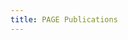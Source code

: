 ```yaml
---
title: PAGE Publications
---
```



<script src="https://bibbase.org/show?bib=https%3A%2F%2Fapi.zotero.org%2Fgroups%2F2574959%2Fitems%3Fkey%3DZEMuA8uYAxqvR223ESCVvNjN%26format%3Dbibtex%26limit%3D100&jsonp=1"></script>
